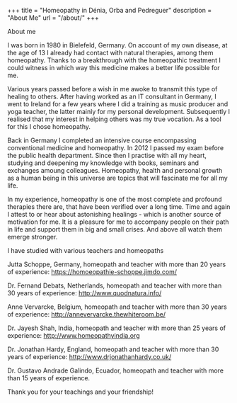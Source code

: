 +++
title = "Homeopathy in Dénia, Orba and Pedreguer"
description = "About Me"
url = "/about/"
+++

About me

I was born in 1980 in Bielefeld, Germany. On account of my own disease, at the age of 13 I already had contact with natural therapies, among them homeopathy. Thanks to a breakthrough with the homeopathic treatment I could witness in which way this medicine makes a better life possible for me.

Various years passed before a wish in me awoke to transmit this type of healing to others. After having worked as an IT consultant in Germany, I went to Ireland for a few years where I did a training as music producer and yoga teacher, the latter mainly for my personal development. Subsequently I realised that my interest in helping others was my true vocation. As a tool for this I chose homeopathy.

Back in Germany I completed an intensive course encompassing conventional medicine and homeopathy. In 2012 I passed my exam before the public health department. Since then I practise with all my heart, studying and deepening my knowledge with books, seminars and exchanges amoung colleagues. Homeopathy, health and personal growth as a human being in this universe are topics that will fascinate me for all my life.

In my experience, homeopathy is one of the most complete and profound therapies there are, that have been verified over a long time. Time and again I attest to or hear about astonishing healings - which is another source of motivation for me. It is a pleasure for me to accompany people on their path in life and support them in big and small crises. And above all watch them emerge stronger.

 
I have studied with various teachers and homeopaths

Jutta Schoppe, Germany, homeopath and teacher with more than 20 years of experience: https://homoeopathie-schoppe.jimdo.com/

Dr. Fernand Debats, Netherlands, homeopath and teacher with more than 30 years of experience: http://www.quodnatura.info/

Anne Vervarcke, Belgium, homeopath and teacher with more than 30 years of experience: http://annevervarcke.thewhiteroom.be/

Dr. Jayesh Shah, India, homeopath and teacher with more than 25 years of experience: http://www.homeopathyindia.org

Dr. Jonathan Hardy, England, homeopath and teacher with more than 30 years of experience: http://www.drjonathanhardy.co.uk/

Dr. Gustavo Andrade Galindo, Ecuador, homeopath and teacher with more than 15 years of experience.

Thank you for your teachings and your friendship!
